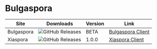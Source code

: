 # Bulgaspora

Site | Downloads | Version | Link |
------------ | ------------- | ------------- | ------------- |
Bulgaspora | <img alt="GitHub Releases" src="https://img.shields.io/github/downloads/Dekryptor/Bulgaspora/BETA/total?color=darkcyan&label=Downloads&style=flat-square">| BETA| [Bulgaspora Client](https://github.com/Dekryptor/Bulgaspora/releases/download/BETA/Bulgaspora.exe)|
|Xiaspora | <img alt="GitHub Releases" src="https://img.shields.io/github/downloads/Dekryptor/Bulgaspora/XIA/total?color=darkcyan&label=Downloads&style=flat-square">| 1.0.0| [Xiaspora Client](https://github.com/Dekryptor/Bulgaspora/releases/download/XIA/Xiaspora.exe)|
